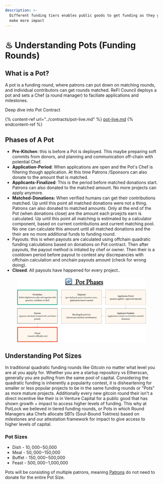 ```yaml
---
description: >-
  Different funding tiers enables public goods to get funding as they grow and
  make more impact
---
```


# ♨ Understanding Pots (Funding Rounds)

## What is a Pot?

A pot is a funding round, where patrons can put down on matching rounds, and individual contributors can get rounds matched. ReFI Council deploys a pot and sets a Chef (a round manager) to faciliate applications and milestones.&#x20;



Deep dive into Pot Contract

{% content-ref url="../contracts/pot-live.md" %}
[pot-live.md](../contracts/pot-live.md)
{% endcontent-ref %}

## Phases of A Pot

* **Pre-Kitchen**: this is before a Pot is deployed. This maybe preparing soft commits from donors, and planning and communication off-chain with potential Chef.
* **Application-Period**: When applications are open and the Pot's Chef is filtering though application. At this time Patrons /Sponsors can also donate to the amount that is matched.
* **Applicants-Finalized**: This is the period before matched donations start. Patrons can also donated to the matched amount. No more projects can apply anymore.&#x20;
* **Matched-Donations:** When verified humans can get their contributions matched. Up until this point all matched donations were not a thing. Patrons can also donated to matched amounts. Only at the end of the Pot (when donations close) are the amount each proejcts earn is calculated. Up until this point all matching is estimated by a calculator component, based on current contributions and current matching pool. No one can calculate this amount until all matched donations and the their are no more additional funds to funding round.&#x20;
* Payouts: this is when payouts are calculated using offchain quadratic funding calculations based on donations on Pot contract. Then after payouts, the payout method is intiated by chef or owner. Then their is a cooldown period before payout to contest any discrepancies with offchain calculation and onchain payouts amount (check for wrong doing).
* **Closed**: All payouts have happened for every project..&#x20;



<figure><img src="../.gitbook/assets/potlock-potphases-feb2024-correct.png" alt=""><figcaption></figcaption></figure>



## Understanding Pot Sizes

In traditional quadratic funding rounds like Gitcoin no matter what level you are at you apply for. Whether you are a startup repository vs Etherscan, generally you are pulling from the same pool of capital. Considering the quadratic funding is inherently a popularity contest, it is disheartening for smaller or less popular projects to be in the same funding rounds or "Pots" as more mature projects. Additionally every new gitcoin round their isn't a direct incentive like their is in Venture Capital for a public good that has shown growth + impact to access higher levels of funding. This why at PotLock we believed in tiered funding rounds, or Pots in which Round Managers aka Chefs allocate SBTs (Soul-Bound Toktnes) based on milestones and our attestation framework for impact to give access to higher levels of capital.



### Pot Sizes

* Dish - $10,000-$50,000&#x20;
* Meal - $50,000-$150,000&#x20;
* Buffet - $150,000-$500,000&#x20;
* Feast - $500,000-$1,000,000

Pots will be consisting of multiple patrons, meaning [Patrons](../user-guides/sponsors-or-funding-a-matching-round.md) do not need to donate for the entire Pot Size.&#x20;

